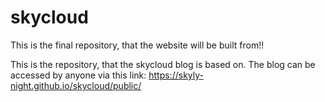 # skycloud
This is the final repository, that the website will be built from!!

This is the repository, that the skycloud blog is based on. The blog can be accessed by anyone via this link: https://skyly-night.github.io/skycloud/public/
